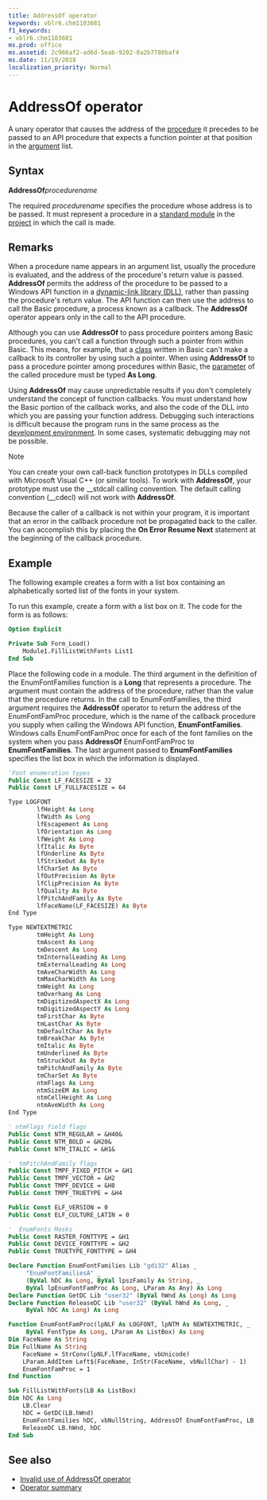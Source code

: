 ```yaml
---
title: AddressOf operator
keywords: vblr6.chm1103681
f1_keywords:
- vblr6.chm1103681
ms.prod: office
ms.assetid: 2c966af2-ad6d-5eab-9202-0a2b7780baf4
ms.date: 11/19/2018
localization_priority: Normal
---
```



# AddressOf operator

A unary operator that causes the address of the [procedure](../../Glossary/vbe-glossary.md#procedure) it precedes to be passed to an API procedure that expects a function pointer at that position in the [argument](../../Glossary/vbe-glossary.md#argument) list.

## Syntax

**AddressOf**_procedurename_

The required _procedurename_ specifies the procedure whose address is to be passed. It must represent a procedure in a [standard module](../../Glossary/vbe-glossary.md#standard-module) in the [project](../../Glossary/vbe-glossary.md#project) in which the call is made.

## Remarks

When a procedure name appears in an argument list, usually the procedure is evaluated, and the address of the procedure's return value is passed. **AddressOf** permits the address of the procedure to be passed to a Windows API function in a [dynamic-link library (DLL)](../../Glossary/vbe-glossary.md#dynamic-link-library-dll), rather than passing the procedure's return value. The API function can then use the address to call the Basic procedure, a process known as a callback. The **AddressOf** operator appears only in the call to the API procedure.

Although you can use **AddressOf** to pass procedure pointers among Basic procedures, you can't call a function through such a pointer from within Basic. This means, for example, that a [class](../../Glossary/vbe-glossary.md#class) written in Basic can't make a callback to its controller by using such a pointer. When using **AddressOf** to pass a procedure pointer among procedures within Basic, the [parameter](../../Glossary/vbe-glossary.md#parameter) of the called procedure must be typed **As Long**.

Using **AddressOf** may cause unpredictable results if you don't completely understand the concept of function callbacks. You must understand how the Basic portion of the callback works, and also the code of the DLL into which you are passing your function address. Debugging such interactions is difficult because the program runs in the same process as the [development environment](../../Glossary/vbe-glossary.md#development-environment). In some cases, systematic debugging may not be possible.

> [!NOTE] 
> You can create your own call-back function prototypes in DLLs compiled with Microsoft Visual C++ (or similar tools). To work with **AddressOf**, your prototype must use the __stdcall calling convention. The default calling convention (__cdecl) will not work with **AddressOf**.

Because the caller of a callback is not within your program, it is important that an error in the callback procedure not be propagated back to the caller. You can accomplish this by placing the **On Error Resume Next** statement at the beginning of the callback procedure.

## Example

The following example creates a form with a list box containing an alphabetically sorted list of the fonts in your system.

To run this example, create a form with a list box on it. The code for the form is as follows:

```vb
Option Explicit

Private Sub Form_Load()
    Module1.FillListWithFonts List1
End Sub
```

Place the following code in a module. The third argument in the definition of the EnumFontFamilies function is a **Long** that represents a procedure. The argument must contain the address of the procedure, rather than the value that the procedure returns. In the call to EnumFontFamilies, the third argument requires the **AddressOf** operator to return the address of the EnumFontFamProc procedure, which is the name of the callback procedure you supply when calling the Windows API function, **EnumFontFamilies**. Windows calls EnumFontFamProc once for each of the font families on the system when you pass **AddressOf** EnumFontFamProc to **EnumFontFamilies**. The last argument passed to **EnumFontFamilies** specifies the list box in which the information is displayed.

```vb
'Font enumeration types
Public Const LF_FACESIZE = 32
Public Const LF_FULLFACESIZE = 64

Type LOGFONT
        lfHeight As Long
        lfWidth As Long
        lfEscapement As Long
        lfOrientation As Long
        lfWeight As Long
        lfItalic As Byte
        lfUnderline As Byte
        lfStrikeOut As Byte
        lfCharSet As Byte
        lfOutPrecision As Byte
        lfClipPrecision As Byte
        lfQuality As Byte
        lfPitchAndFamily As Byte
        lfFaceName(LF_FACESIZE) As Byte
End Type

Type NEWTEXTMETRIC
        tmHeight As Long
        tmAscent As Long
        tmDescent As Long
        tmInternalLeading As Long
        tmExternalLeading As Long
        tmAveCharWidth As Long
        tmMaxCharWidth As Long
        tmWeight As Long
        tmOverhang As Long
        tmDigitizedAspectX As Long
        tmDigitizedAspectY As Long
        tmFirstChar As Byte
        tmLastChar As Byte
        tmDefaultChar As Byte
        tmBreakChar As Byte
        tmItalic As Byte
        tmUnderlined As Byte
        tmStruckOut As Byte
        tmPitchAndFamily As Byte
        tmCharSet As Byte
        ntmFlags As Long
        ntmSizeEM As Long
        ntmCellHeight As Long
        ntmAveWidth As Long
End Type

' ntmFlags field flags
Public Const NTM_REGULAR = &H40&
Public Const NTM_BOLD = &H20&
Public Const NTM_ITALIC = &H1&

'  tmPitchAndFamily flags
Public Const TMPF_FIXED_PITCH = &H1
Public Const TMPF_VECTOR = &H2
Public Const TMPF_DEVICE = &H8
Public Const TMPF_TRUETYPE = &H4

Public Const ELF_VERSION = 0
Public Const ELF_CULTURE_LATIN = 0

'  EnumFonts Masks
Public Const RASTER_FONTTYPE = &H1
Public Const DEVICE_FONTTYPE = &H2
Public Const TRUETYPE_FONTTYPE = &H4

Declare Function EnumFontFamilies Lib "gdi32" Alias _
     "EnumFontFamiliesA" _
     (ByVal hDC As Long, ByVal lpszFamily As String, _ 
     ByVal lpEnumFontFamProc As Long, LParam As Any) As Long
Declare Function GetDC Lib "user32" (ByVal hWnd As Long) As Long
Declare Function ReleaseDC Lib "user32" (ByVal hWnd As Long, _
     ByVal hDC As Long) As Long

Function EnumFontFamProc(lpNLF As LOGFONT, lpNTM As NEWTEXTMETRIC, _ 
     ByVal FontType As Long, LParam As ListBox) As Long
Dim FaceName As String
Dim FullName As String
    FaceName = StrConv(lpNLF.lfFaceName, vbUnicode)
    LParam.AddItem Left$(FaceName, InStr(FaceName, vbNullChar) - 1)
    EnumFontFamProc = 1
End Function

Sub FillListWithFonts(LB As ListBox)
Dim hDC As Long
    LB.Clear
    hDC = GetDC(LB.hWnd)
    EnumFontFamilies hDC, vbNullString, AddressOf EnumFontFamProc, LB
    ReleaseDC LB.hWnd, hDC
End Sub
```


## See also

- [Invalid use of AddressOf operator](invalid-use-of-addressof-operator.md)
- [Operator summary](operator-summary.md)
